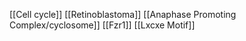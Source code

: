 [[Cell cycle]]
[[Retinoblastoma]]
[[Anaphase Promoting Complex/cyclosome]]
[[Fzr1]]
[[Lxcxe Motif]]
